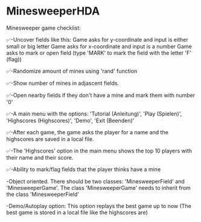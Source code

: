 # MinesweeperHDA

Minesweeper game checklist:

✅-Uncover fields like this:
Game asks for y-coordinate and input is either small or big letter
Game asks for x-coordinate and input is a number
Game asks to mark or open field (type 'MARK' to mark the field with the letter 'F' (flag))

✅-Randomize amount of mines using 'rand' function

✅-Show number of mines in adjascent fields.

✅-Open nearby fields if they don't have a mine and mark them with number '0'

✅-A main menu with the options: 'Tutorial (Anleitung)', 'Play (Spielen)', 'Highscores (Highscores)', 'Demo', 'Exit (Beenden)'

✅-After each game, the game asks the player for a name and the highscores are saved in a local file.

✅-The 'Highscores' option in the main menu shows the top 10 players with their name and their score.

✅-Ability to mark/flag fields that the player thinks have a mine

-Object oriented. There should be two classes: 'MinesweeperField' and 'MinesweeperGame'. The class 'MinesweeperGame' needs to inherit from the class 'MinesweeperField'

-Demo/Autoplay option: This option replays the best game up to now (The best game is stored in a local file like the highscores are)
